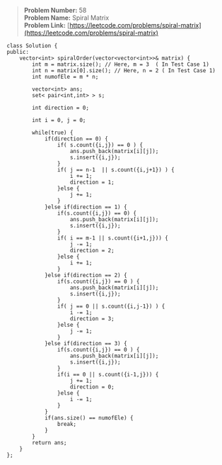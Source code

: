 > **Problem Number:** 58 <br>
> **Problem Name:** Spiral Matrix <br>
> **Problem Link:** [https://leetcode.com/problems/spiral-matrix](https://leetcode.com/problems/spiral-matrix) <br>

    class Solution {
    public:
        vector<int> spiralOrder(vector<vector<int>>& matrix) {
            int m = matrix.size(); // Here, m = 3  ( In Test Case 1)
            int n = matrix[0].size(); // Here, n = 2 ( In Test Case 1)
            int numofEle = m * n;

            vector<int> ans;
            set< pair<int,int> > s;

            int direction = 0;

            int i = 0, j = 0;

            while(true) {
                if(direction == 0) {
                    if( s.count({i,j}) == 0 ) {
                        ans.push_back(matrix[i][j]);
                        s.insert({i,j});
                    }
                    if( j == n-1  || s.count({i,j+1}) ) {
                        i += 1;
                        direction = 1;
                    }else {
                        j += 1;
                    }
                }else if(direction == 1) {
                    if(s.count({i,j}) == 0) {
                        ans.push_back(matrix[i][j]);
                        s.insert({i,j});
                    }
                    if( i == m-1 || s.count({i+1,j})) {
                        j -= 1;
                        direction = 2;
                    }else {
                        i += 1;
                    }
                }else if(direction == 2) {
                    if(s.count({i,j}) == 0 ) {
                        ans.push_back(matrix[i][j]);
                        s.insert({i,j});
                    }
                    if( j == 0 || s.count({i,j-1}) ) {
                        i -= 1;
                        direction = 3;
                    }else {
                        j -= 1;
                    }
                }else if(direction == 3) {
                    if(s.count({i,j}) == 0 ) {
                        ans.push_back(matrix[i][j]);
                        s.insert({i,j});
                    }
                    if(i == 0 || s.count({i-1,j})) {
                        j += 1;
                        direction = 0;
                    }else {
                        i -= 1;
                    }
                }
                if(ans.size() == numofEle) {
                    break;
                }
            }
            return ans;
        }
    };